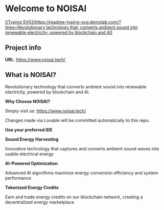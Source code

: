 # Welcome to NOISAI

[![Typing SVG](https://readme-typing-svg.demolab.com/?lines=Revolutionary technology that; converts ambient sound into renewable electricity; powered by blockchain and AI)](https://git.io/typing-svg)
##
## Project info

**URL**: https://www.noisai.tech/

## What is NOISAI? ##

Revolutionary technology that converts ambient sound into renewable electricity, powered by blockchain and AI.

**Why Choose NOISAI?**

Simply visit us: https://www.noisai.tech/

Changes made via Lovable will be committed automatically to this repo.

**Use your preferred IDE**

**Sound Energy Harvesting**

Innovative technology that captures and converts ambient sound waves into usable electrical energy

**AI-Powered Optimization**

Advanced AI algorithms maximize energy conversion efficiency and system performance

**Tokenized Energy Credits**

Earn and trade energy credits on our blockchain network, creating a decentralized energy marketplace
